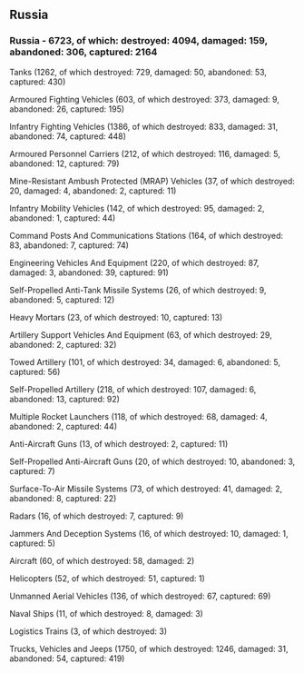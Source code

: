 
 
 ## Russia
 
 ### Russia - 6723, of which: destroyed: 4094, damaged: 159, abandoned: 306, captured: 2164

 

 

 Tanks (1262, of which destroyed: 729, damaged: 50, abandoned: 53, captured: 430)

 Armoured Fighting Vehicles (603, of which destroyed: 373, damaged: 9, abandoned: 26, captured: 195)

 Infantry Fighting Vehicles (1386, of which destroyed: 833, damaged: 31, abandoned: 74, captured: 448)

 Armoured Personnel Carriers (212, of which destroyed: 116, damaged: 5, abandoned: 12, captured: 79)

 Mine-Resistant Ambush Protected (MRAP) Vehicles (37, of which destroyed: 20, damaged: 4, abandoned: 2, captured: 11)

 Infantry Mobility Vehicles (142, of which destroyed: 95, damaged: 2, abandoned: 1, captured: 44)

 Command Posts And Communications Stations (164, of which destroyed: 83, abandoned: 7, captured: 74)

 Engineering Vehicles And Equipment (220, of which destroyed: 87, damaged: 3, abandoned: 39, captured: 91)

 Self-Propelled Anti-Tank Missile Systems (26, of which destroyed: 9, abandoned: 5, captured: 12)

 Heavy Mortars (23, of which destroyed: 10, captured: 13)

 Artillery Support Vehicles And Equipment (63, of which destroyed: 29, abandoned: 2, captured: 32)

 Towed Artillery (101, of which destroyed: 34, damaged: 6, abandoned: 5, captured: 56)

 Self-Propelled Artillery (218, of which destroyed: 107, damaged: 6, abandoned: 13, captured: 92)

 Multiple Rocket Launchers (118, of which destroyed: 68, damaged: 4, abandoned: 2, captured: 44)

 Anti-Aircraft Guns (13, of which destroyed: 2, captured: 11)

 Self-Propelled Anti-Aircraft Guns (20, of which destroyed: 10, abandoned: 3, captured: 7)

 Surface-To-Air Missile Systems (73, of which destroyed: 41, damaged: 2, abandoned: 8, captured: 22)

 Radars (16, of which destroyed: 7, captured: 9)

 Jammers And Deception Systems (16, of which destroyed: 10, damaged: 1, captured: 5)

 Aircraft (60, of which destroyed: 58, damaged: 2)

 Helicopters (52, of which destroyed: 51, captured: 1)

 Unmanned Aerial Vehicles (136, of which destroyed: 67, captured: 69)

 Naval Ships (11, of which destroyed: 8, damaged: 3)

 Logistics Trains (3, of which destroyed: 3)

 Trucks, Vehicles and Jeeps (1750, of which destroyed: 1246, damaged: 31, abandoned: 54, captured: 419)


